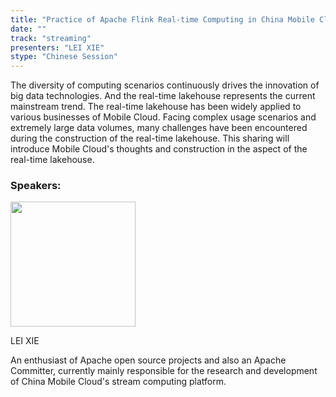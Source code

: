```yaml
---
title: "Practice of Apache Flink Real-time Computing in China Mobile Cloud"
date: ""
track: "streaming"
presenters: "LEI XIE"
stype: "Chinese Session"
---
```


The diversity of computing scenarios continuously drives the innovation of big data technologies. And the real-time lakehouse represents the current mainstream trend. The real-time lakehouse has been widely applied to various businesses of Mobile Cloud. Facing complex usage scenarios and extremely large data volumes, many challenges have been encountered during the construction of the real-time lakehouse. This sharing will introduce Mobile Cloud's thoughts and construction in the aspect of the real-time lakehouse.

### Speakers:


<img src="https://sessionize.com/image/cf5c-400o400o1-HKnHKDN66HEPQDSc9TVhnT.jpg" width="200" /><br/>

LEI XIE

An enthusiast of Apache open source projects and also an Apache Committer, currently mainly responsible for the research and development of China Mobile Cloud's stream computing platform.

